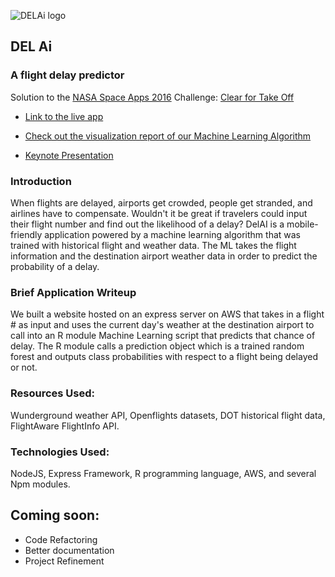 ![DELAi logo](https://github.com/christinakayastha/clearfortakeoff/blob/master/public/img/edited_logo.png)

## DEL Ai
### A flight delay predictor

Solution to the [NASA Space Apps 2016](https://2016.spaceappschallenge.org) Challenge:  [Clear for Take Off](https://2016.spaceappschallenge.org/challenges/aero/clear-for-take-off)

- [Link to the live app](http://ec2-54-165-141-202.compute-1.amazonaws.com:3000/)

- [Check out the visualization report of our Machine Learning Algorithm](https://github.com/christinakayastha/clearfortakeoff/blob/master/R/code/report.Rmd)

- [Keynote Presentation](http://www.slideshare.net/FatimaSarahKhalid/delai-presentation)

### Introduction 

When flights are delayed, airports get crowded, people get stranded, and airlines have to compensate. Wouldn't it be great if travelers could input their flight number and find out the likelihood of a delay? DelAI is a mobile-friendly application powered by a machine learning algorithm that was trained with historical flight and weather data. The ML takes the flight information and the destination airport weather data in order to predict the probability of a delay.

### Brief Application Writeup
We built a website hosted on an express server on AWS that takes in a flight # as input and uses the current day's weather at the destination airport to call into an R module Machine Learning script that predicts that chance of delay. The R module calls a prediction object which is a trained random forest and outputs class probabilities with respect to a flight being delayed or not. 

### Resources Used:
Wunderground weather API, Openflights datasets, DOT historical flight data, FlightAware FlightInfo API.

### Technologies Used:
NodeJS, Express Framework, R programming language, AWS, and several Npm modules. 

## Coming soon:
- Code Refactoring
- Better documentation
- Project Refinement


